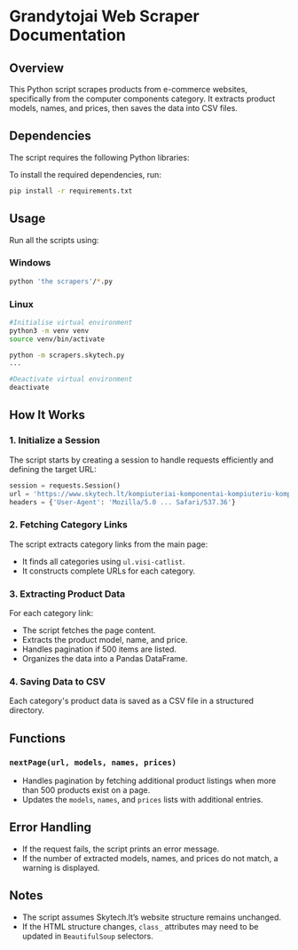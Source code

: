 # Grandytojai Web Scraper Documentation

## Overview

This Python script scrapes products from e-commerce websites, specifically from the computer components category. It extracts product models, names, and prices, then saves the data into CSV files.

## Dependencies

The script requires the following Python libraries:

To install the required dependencies, run:

```bash
pip install -r requirements.txt
```

## Usage

Run all the scripts using:

### Windows

```bash
python 'the scrapers'/*.py
```

### Linux

```bash
#Initialise virtual environment
python3 -m venv venv
source venv/bin/activate

python -m scrapers.skytech.py
...

#Deactivate virtual environment
deactivate
```

## How It Works

### 1. **Initialize a Session**

The script starts by creating a session to handle requests efficiently and defining the target URL:

```python
session = requests.Session()
url = 'https://www.skytech.lt/kompiuteriai-komponentai-kompiuteriu-komponentai-v-85.html?sand=2'
headers = {'User-Agent': 'Mozilla/5.0 ... Safari/537.36'}
```

### 2. **Fetching Category Links**

The script extracts category links from the main page:

- It finds all categories using `ul.visi-catlist`.
- It constructs complete URLs for each category.

### 3. **Extracting Product Data**

For each category link:

- The script fetches the page content.
- Extracts the product model, name, and price.
- Handles pagination if 500 items are listed.
- Organizes the data into a Pandas DataFrame.

### 4. **Saving Data to CSV**

Each category's product data is saved as a CSV file in a structured directory.

## Functions

### `nextPage(url, models, names, prices)`

- Handles pagination by fetching additional product listings when more than 500 products exist on a page.
- Updates the `models`, `names`, and `prices` lists with additional entries.

## Error Handling

- If the request fails, the script prints an error message.
- If the number of extracted models, names, and prices do not match, a warning is displayed.

## Notes

- The script assumes Skytech.lt’s website structure remains unchanged.
- If the HTML structure changes, `class_` attributes may need to be updated in `BeautifulSoup` selectors.

